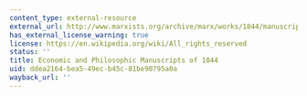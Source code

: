 ```yaml
---
content_type: external-resource
external_url: http://www.marxists.org/archive/marx/works/1844/manuscripts/preface.htm
has_external_license_warning: true
license: https://en.wikipedia.org/wiki/All_rights_reserved
status: ''
title: Economic and Philosophic Manuscripts of 1844
uid: ddea2164-bea5-49ec-b45c-81be90795a0a
wayback_url: ''
---
```

